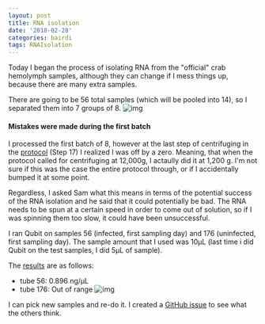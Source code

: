 ```yaml
---
layout: post
title: RNA isolation 
date: '2018-02-28'
categories: bairdi
tags: RNAIsolation
---
```

Today I began the process of isolating RNA from the "official" crab hemolymph samples, although they can change if I mess things up, because there are many extra samples. 

There are going to be 56 total samples (which will be pooled into 14), so I separated them into 7 groups of 8.
![img](http://owl.fish.washington.edu/scaphapoda/grace/Crab-project/Samples-for-RNA-isolation.png)

#### Mistakes were made during the first batch
I processed the first batch of 8, however at the last step of centrifuging in the [protocol](https://github.com/grace-ac/grace-ac.github.io/blob/master/_posts/2018-02-13-RNA-isolation-protocol-for-tomorrow.md) (Step 17) I realized I was off by a zero. Meaning, that when the protocol called for centrifuging at 12,000g, I actaully did it at 1,200 g. I'm not sure if this was the case the entire protocol through, or if I accidentally bumped it at some point. 

Regardless, I asked Sam what this means in terms of the potential success of the RNA isolation and he said that it could potentially be bad. The RNA needs to be spun at a certain speed in order to come out of solution, so if I was spinning them too slow, it could have been unsuccessful. 

I ran Qubit on samples 56 (infected, first sampling day) and 176 (uninfected, first sampling day). The sample amount that I used was 10µL (last time i did Qubit on the test samples, I did 5µL of sample). 

The [results](http://owl.fish.washington.edu/scaphapoda/grace/Crab-project/QubitData_2018-02-28_18-01-13.csv) are as follows:
- tube 56: 0.896 ng/µL
- tube 176: Out of range
![img](http://owl.fish.washington.edu/scaphapoda/grace/Crab-project/Qubit-results-20180228.png)


I can pick new samples and re-do it. I created a [GitHub issue](https://github.com/RobertsLab/resources/issues/189) to see what the others think. 

